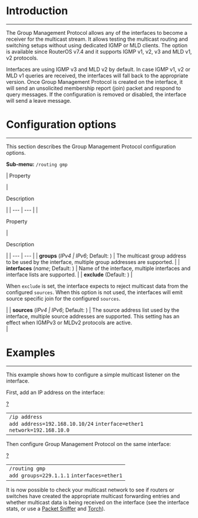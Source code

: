 # Introduction

___

The Group Management Protocol allows any of the interfaces to become a receiver for the multicast stream. It allows testing the multicast routing and switching setups without using dedicated IGMP or MLD clients. The option is available since RouterOS v7.4 and it supports IGMP v1, v2, v3 and MLD v1, v2 protocols. 

Interfaces are using IGMP v3 and MLD v2 by default. In case IGMP v1, v2 or MLD v1 queries are received, the interfaces will fall back to the appropriate version. Once Group Management Protocol is created on the interface, it will send an unsolicited membership report (join) packet and respond to query messages. If the configuration is removed or disabled, the interface will send a leave message.

# Configuration options

___

This section describes the Group Management Protocol configuration options.

**Sub-menu:** `/routing gmp`

| 
Property



 | 

Description



 |
| --- | --- |
| 

Property



 | 

Description



 |
| --- | --- |
| **groups** (_IPv4 | IPv6_; Default: ) | The multicast group address to be used by the interface, multiple group addresses are supported. |
| **interfaces** (_name_; Default: ) | Name of the interface, multiple interfaces and interface lists are supported. |
| **exclude** (Default: ) | 

When `exclude` is set, the interface expects to reject multicast data from the configured `sources`. When this option is not used, the interfaces will emit source specific join for the configured `sources`.  


 |
| **sources** (_IPv4 | IPv6_; Default: ) | The source address list used by the interface, multiple source addresses are supported. This setting has an effect when IGMPv3 or MLDv2 protocols are active.  
 |

# Examples

___

This example shows how to configure a simple multicast listener on the interface.

First, add an IP address on the interface:

[?](https://help.mikrotik.com/docs/display/ROS/Group+Management+Protocol#)

<table border="0" cellpadding="0" cellspacing="0"><tbody><tr><td class="code"><div class="container" title="Hint: double-click to select code"><div class="line number1 index0 alt2" data-bidi-marker="true"><code class="ros constants">/ip address</code></div><div class="line number2 index1 alt1" data-bidi-marker="true"><code class="ros functions">add </code><code class="ros value">address</code><code class="ros plain">=192.168.10.10/24</code> <code class="ros value">interface</code><code class="ros plain">=ether1</code> <code class="ros value">network</code><code class="ros plain">=192.168.10.0</code></div></div></td></tr></tbody></table>

Then configure Group Management Protocol on the same interface:

[?](https://help.mikrotik.com/docs/display/ROS/Group+Management+Protocol#)

<table border="0" cellpadding="0" cellspacing="0"><tbody><tr><td class="code"><div class="container" title="Hint: double-click to select code"><div class="line number1 index0 alt2" data-bidi-marker="true"><code class="ros constants">/routing gmp</code></div><div class="line number2 index1 alt1" data-bidi-marker="true"><code class="ros functions">add </code><code class="ros value">groups</code><code class="ros plain">=229.1.1.1</code> <code class="ros value">interfaces</code><code class="ros plain">=ether1</code></div></div></td></tr></tbody></table>

It is now possible to check your multicast network to see if routers or switches have created the appropriate multicast forwarding entries and whether multicast data is being received on the interface (see the interface stats, or use a [Packet Sniffer](https://help.mikrotik.com/docs/display/ROS/Packet+Sniffer) and [Torch](https://help.mikrotik.com/docs/display/ROS/Torch)).